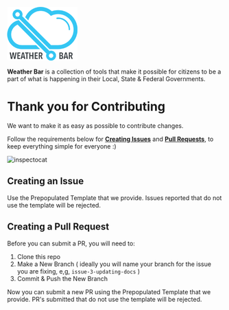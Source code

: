 ![Weather Bar Logo](https://github.com/manifestinteractive/weather-bar-api/raw/master/docs/logo.png "Weather Bar Logo")

__Weather Bar__ is a collection of tools that make it possible for citizens to be a part of what is happening in their Local, State & Federal Governments.

Thank you for Contributing
===

We want to make it as easy as possible to contribute changes.

Follow the requirements below for __[Creating Issues](https://github.com/manifestinteractive/weather-bar-api/issues/new)__ and __[Pull Requests](https://github.com/manifestinteractive/weather-bar-api/pull/new)__, to keep everything simple for everyone :)

![inspectocat](https://octodex.github.com/images/inspectocat.png "inspectocat")


Creating an Issue
---

Use the Prepopulated Template that we provide.  Issues reported that do not use the template will be rejected.


Creating a Pull Request
---

Before you can submit a PR, you will need to:

1. Clone this repo
2. Make a New Branch ( ideally you will name your branch for the issue you are fixing, e,g, `issue-3-updating-docs` )
3. Commit & Push the New Branch

Now you can submit a new PR using the Prepopulated Template that we provide.  PR's submitted that do not use the template will be rejected.

